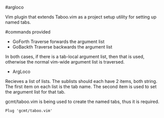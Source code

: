 #argloco


Vim plugin that extends Taboo.vim as a project setup utility for setting up
named tabs.

#commands provided

* GoForth
    Traverse forwards the argument list
* GoBackth
    Traverse backwards the argument list

In both cases, if there is a tab-local argument list, then that is used,
otherwise the normal vim-wide argument list is traversed.

* ArgLoco

Recieves a list of lists.  The sublists should each have 2 items, both string.
The first item on each list is the tab name.  The second item is used to set
the argument list for that tab.

gcmt/taboo.vim is being used to create the named tabs, thus it is required.

``Plug 'gcmt/taboo.vim'``


